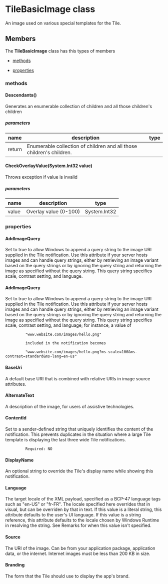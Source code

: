 
# TileBasicImage class

An image used on various special templates for the Tile.

## Members

The **TileBasicImage** class has this types of members

* [methods](#methods)

* [properties](#properties)

### methods

#### Descendants()

Generates an enumerable collection of children and all those children's children

##### parameters



| name | description | type |
| --- | --- | --- |
| return |Enumerable collection of children and all those children's children. |

#### CheckOverlayValue(System.Int32 value)

Throws exception if value is invalid

##### parameters



| name | description | type |
| --- | --- | --- |
| value | Overlay value (0-100) | System.Int32 |

### properties

#### AddImageQuery

Set to true to allow Windows to append a query string to the image URI supplied in the Tile notification. Use this attribute if your server hosts images and can handle query strings, either by retrieving an image variant based on the query strings or by ignoring the query string and returning the image as specified without the query string. This query string specifies scale, contrast setting, and language.

#### AddImageQuery

Set to true to allow Windows to append a query string to the image URI supplied in the Tile notification. Use this attribute if your server hosts images and can handle query strings, either by retrieving an image variant based on the query strings or by ignoring the query string and returning the image as specified without the query string. This query string specifies scale, contrast setting, and language; for instance, a value of            
             "www.website.com/images/hello.png"
            
             included in the notification becomes
            
             "www.website.com/images/hello.png?ms-scale=100&ms-contrast=standard&ms-lang=en-us"

#### BaseUri

A default base URI that is combined with relative URIs in image source attributes.

#### AlternateText

A description of the image, for users of assistive technologies.

#### ContentId

Set to a sender-defined string that uniquely identifies the content of the notification. This prevents duplicates in the situation where a large Tile template is displaying the last three wide Tile notifications.            
             Required: NO

#### DisplayName

An optional string to override the Tile's display name while showing this notification.

#### Language

The target locale of the XML payload, specified as a BCP-47 language tags such as "en-US" or "fr-FR". The locale specified here overrides that in visual, but can be overriden by that in text. If this value is a literal string, this attribute defaults to the user's UI language. If this value is a string reference, this attribute defaults to the locale chosen by Windows Runtime in resolving the string. See Remarks for when this value isn't specified.

#### Source

The URI of the image. Can be from your application package, application data, or the internet. Internet images must be less than 200 KB in size.

#### Branding

The form that the Tile should use to display the app's brand.
